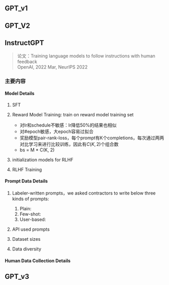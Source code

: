 ## GPT_v1

## GPT_V2

## InstructGPT
> 论文：Training language models to follow instructions with human feedback  
> OpenAI, 2022 Mar, NeurIPS 2022

### 主要内容
#### Model Details
1. SFT
2. Reward Model Training: train on reward model training set

    - 对lr和schedule不敏感：lr降低50%的结果也相似
    - 对#epoch敏感，大epoch容易过拟合
    - 奖励模型pair-rank-loss，每个prompt有K个completions，每次通过两两对比学习来进行比较训练，因此有$C(K, 2)$个组合数
    - bs = M * C(K, 2)

3. initialization models for RLHF
4. RLHF Training


#### Prompt Data Details
1. Labeler-written prompts，we asked contractors to write below three kinds of prompts:  
    1. Plain: 
    2. Few-shot: 
    3. User-based: 

2. API used prompts
3. Dataset sizes
4. Data diversity
#### Human Data Collection Details

## GPT_v3

